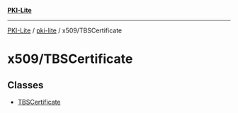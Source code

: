 [**PKI-Lite**](../../../README.md)

---

[PKI-Lite](../../../README.md) / [pki-lite](../../README.md) / x509/TBSCertificate

# x509/TBSCertificate

## Classes

- [TBSCertificate](classes/TBSCertificate.md)
